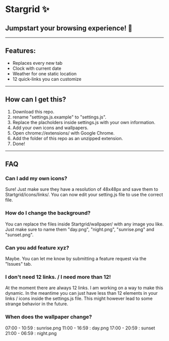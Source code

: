 # Stargrid ✨
## Jumpstart your browsing experience! 🚀

---

## Features:
- Replaces every new tab
- Clock with current date
- Weather for one static location
- 12 quick-links you can customize

---

## How can I get this?
1. Download this repo.
2. rename "settings.js.example" to "settings.js".
3. Replace the placholders inside settings.js with your own information.
4. Add your own icons and wallpapers.
5. Open chrome://extensions/ with Google Chrome.
6. Add the folder of this repo as an unzipped extension.
7. Done!

---

## FAQ

### Can I add my own icons?
Sure! Just make sure they have a resolution of 48x48px and save them to Startgrid/icons/links/.
You can now edit your setting.js file to use the correct file.

### How do I change the background?
You can replace the files inside Startgrid/wallpaper/ with any image you like.
Just make sure to name them "day.png", "night.png", "sunrise.png" and "sunset.png".

### Can you add feature xyz?
Maybe. You can let me know by submitting a feature request via the "Issues" tab.

### I don't need 12 links. / I need more than 12!
At the moment there are always 12 links. I am working on a way to make this dynamic.
In the meantime you can just have less than 12 elements in your links / icons inside the settings.js file.
This might however lead to some strange behavior in the future.

### When does the wallpaper change?
07:00 - 10:59 : sunrise.png
11:00 - 16:59 : day.png
17:00 - 20:59 : sunset
21:00 - 06:59 : night.png
